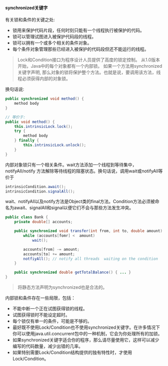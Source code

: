 #### synchronized关键字
有关锁和条件的关键之处:
* 锁用来保护代码片段，任何时刻只能有一个线程执行被保护的代码。
* 锁可以管理试图进入被保护代码段的线程。
* 锁可以拥有一个或多个相关的条件对象。
* 每个条件对象管理那些已经进入被保护的代码段但还不能运行的线程。

> Lock和Condition接口为程序设计人员提供了高度的锁定控制。
从1.0版本开始，Java中的每个对象都有一个内部锁。
> 如果一个方法用synchronized关键字声明, 那么对象的锁将保护整个方法。也就是说，要调用该方法，线程必须获得内部的对象锁。

换句话说:
```java
public synchronized void method() {
    method body
}

// 等价于:
public void method() {
    this.intrinsicLock.lock();
    try {
        method body
    } finally {
        this.intrinsicLock.unlock();
    }
}
```

内部对象锁只有一个相关条件。wait方法添加一个线程到等待集中，notifyAll/notify 方法解除等待线程的阻塞状态。换句话说，调用wait或notifyAll等价于
```java
intrinsicCondition.await();
intrinsicCondition.signalAll();
```

wait、notifyAll以及notify方法是Object类的final方法。Condition方法必须被命名为await、signalAll和signal以便它们不会与那些方法发生冲突。

```java
public class Bank {
    private double[] accounts;

    public synchronized void transfer(int from, int to, double amount) throws InterruptedException {
        while (accounts[fomr] <  amount)
            wait();

        accounts[from] -= amount;
        accounts[to] += amount;
        notfiyAll(); // notify all threads  waiting on the condition
    }

    public synchronized double getTotalBalance() { ... }
}
```

> 将静态方法声明为synchronized也是合法的。

内部锁和条件存在一些局限，包括：
* 不能中断一个正在试图获得锁的线程。
* 试图获得锁时不能设定超时。
* 每个锁仅有单一的条件，可能是不够的。
* 最好既不使用Lock/Condition也不使用synchronized关键字。在许多情况下你可以使用java.util.concurrent包中的一种机制，它会为你处理所有的加锁。
* 如果synchronized关键字适合你的程序，那么请尽量使用它，这样可以减少编写的代码数量，减少出错的几率。
* 如果特别需要Lock/Condition结构提供的独有特性时，才使用Lock/Condition。